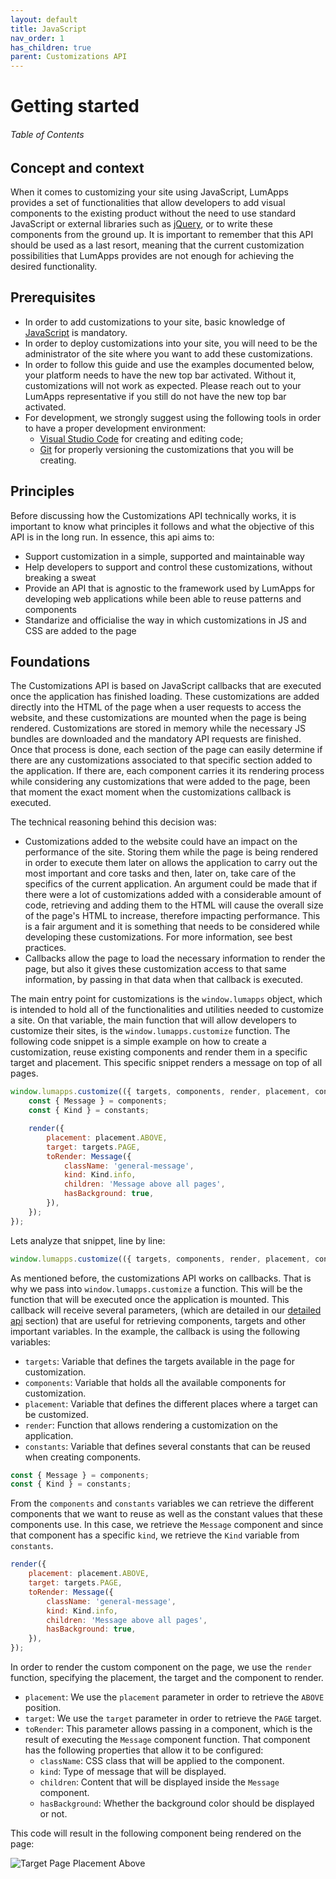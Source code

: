 ```yaml
---
layout: default
title: JavaScript
nav_order: 1
has_children: true
parent: Customizations API
---
```


# Getting started

<h6>Table of Contents</h6>

## Concept and context
When it comes to customizing your site using JavaScript, LumApps provides a set of functionalities that allow developers to add visual components to the existing product without the need to use standard JavaScript or external libraries such as [jQuery](https://jquery.com/), or to write these components from the ground up. It is important to remember that this API should be used as a last resort, meaning that the current customization possibilities that LumApps provides are not enough for achieving the desired functionality.

## Prerequisites
- In order to add customizations to your site, basic knowledge of [JavaScript](https://developer.mozilla.org/en-US/docs/Web/JavaScript) is mandatory.
- In order to deploy customizations into your site, you will need to be the administrator of the site where you want to add these customizations.
- In order to follow this guide and use the examples documented below, your platform needs to have the new top bar activated. Without it, customizations will not work as expected. Please reach out to your LumApps representative if you still do not have the new top bar activated.
- For development, we strongly suggest using the following tools in order to have a proper development environment:
    - [Visual Studio Code](https://code.visualstudio.com/) for creating and editing code;
    - [Git](https://git-scm.com/) for properly versioning the customizations that you will be creating.

## Principles
Before discussing how the Customizations API technically works, it is important to know what principles it follows and what the objective of this API is in the long run. In essence, this api aims to:
- Support customization in a simple, supported and maintainable way
- Help developers to support and control these customizations, without breaking a sweat
- Provide an API that is agnostic to the framework used by LumApps for developing web applications while been able to reuse patterns and components
- Standarize and officialise the way in which customizations in JS and CSS are added to the page

## Foundations

The Customizations API is based on JavaScript callbacks that are executed once the application has finished loading. These customizations are added directly into the HTML of the page when a user requests to access the website, and these customizations are mounted when the page is being rendered. Customizations are stored in memory while the necessary JS bundles are downloaded and the mandatory API requests are finished. Once that process is done, each section of the page can easily determine if there are any customizations associated to that specific section added to the application. If there are, each component carries it its rendering process while considering any customizations that were added to the page, been that moment the exact moment when the customizations callback is executed.

The technical reasoning behind this decision was:

- Customizations added to the website could have an impact on the performance of the site. Storing them while the page is being rendered in order to execute them later on allows the application to carry out the most important and core tasks and then, later on, take care of the specifics of the current application. An argument could be made that if there were a lot of customizations added with a considerable amount of code, retrieving and adding them to the HTML will cause the overall size of the page's HTML to increase, therefore impacting performance. This is a fair argument and it is something that needs to be considered while developing these customizations. For more information, see best practices.
- Callbacks allow the page to load the necessary information to render the page, but also it gives these customization access to that same information, by passing in that data when that callback is executed.

The main entry point for customizations is the `window.lumapps` object, which is intended to hold all of the functionalities and utilities needed to customize a site. On that variable, the main function that will allow developers to customize their sites, is the `window.lumapps.customize` function. The following code snippet is a simple example on how to create a customization, reuse existing components and render them in a specific target and placement. This specific snippet renders a message on top of all pages.

```js
window.lumapps.customize(({ targets, components, render, placement, constants }) => {
    const { Message } = components;
    const { Kind } = constants;

    render({
        placement: placement.ABOVE,
        target: targets.PAGE,
        toRender: Message({
            className: 'general-message',
            kind: Kind.info,
            children: 'Message above all pages',
            hasBackground: true,
        }),
    });
});
```

Lets analyze that snippet, line by line:

```js
window.lumapps.customize(({ targets, components, render, placement, constants }) => {
```

As mentioned before, the customizations API works on callbacks. That is why we pass into `window.lumapps.customize` a function. This will be the function that will be executed once the application is mounted. This callback will receive several parameters, (which are detailed in our [detailed api](#detailed-api) section) that are useful for retrieving components, targets and other important variables. In the example, the callback is using the following variables:
- `targets`: Variable that defines the targets available in the page for customization.
- `components`: Variable that holds all the available components for customization.
- `placement`: Variable that defines the different places where a target can be customized.
- `render`: Function that allows rendering a customization on the application.
- `constants`: Variable that defines several constants that can be reused when creating components.

```js
const { Message } = components;
const { Kind } = constants;
```

From the `components` and `constants` variables we can retrieve the different components that we want to reuse as well as the constant values that these components use. In this case, we retrieve the `Message` component and since that component has a specific `kind`, we retrieve the `Kind` variable from `constants`.

```js
render({
    placement: placement.ABOVE,
    target: targets.PAGE,
    toRender: Message({
        className: 'general-message',
        kind: Kind.info,
        children: 'Message above all pages',
        hasBackground: true,
    }),
});
```

In order to render the custom component on the page, we use the `render` function, specifying the placement, the target and the component to render.
- `placement`: We use the `placement` parameter in order to retrieve the `ABOVE` position.
- `target`: We use the `target` parameter in order to retrieve the `PAGE` target.
- `toRender`: This parameter allows passing in a component, which is the result of executing the `Message` component function. That component has the following properties that allow it to be configured:
    - `className`: CSS class that will be applied to the component.
    - `kind`: Type of message that will be displayed.
    - `children`: Content that will be displayed inside the `Message` component.
    - `hasBackground`: Whether the background color should be displayed or not.

This code will result in the following component being rendered on the page:

![Target Page Placement Above](./assets/page-above.png "Target Page Placement Above Example")